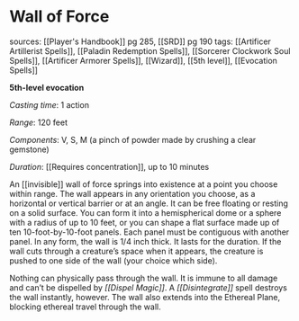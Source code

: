 # Wall of Force
sources: [[Player's Handbook]] pg 285, [[SRD]] pg 190
tags: [[Artificer Artillerist Spells]], [[Paladin Redemption Spells]], [[Sorcerer Clockwork Soul Spells]], [[Artificer Armorer Spells]], [[Wizard]], [[5th level]], [[Evocation Spells]]

**5th-level evocation**

*Casting time*: 1 action

*Range*: 120 feet

*Components*: V, S, M (a pinch of powder made by crushing a clear gemstone)

*Duration*: [[Requires concentration]], up to 10 minutes

An [[invisible]] wall of force springs into existence at a point you choose within range. The wall appears in any orientation you choose, as a horizontal or vertical barrier or at an angle. It can be free floating or resting on a solid surface. You can form it into a hemispherical dome or a sphere with a radius of up to 10 feet, or you can shape a flat surface made up of ten 10-foot-by-10-foot panels. Each panel must be contiguous with another panel. In any form, the wall is 1/4 inch thick. It lasts for the duration. If the wall cuts through a creature’s space when it appears, the creature is pushed to one side of the wall (your choice which side).

Nothing can physically pass through the wall. It is immune to all damage and can’t be dispelled by *[[Dispel Magic]]*. A *[[Disintegrate]]* spell destroys the wall instantly, however. The wall also extends into the Ethereal Plane, blocking ethereal travel through the wall.
